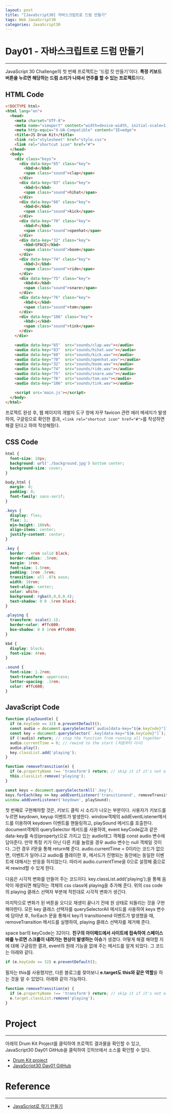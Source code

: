 ```yaml
---
layout: post
title: "[JavaScript30] 자바스크립트로 드럼 만들기"
tags: Web JavaScript30
categories: JavaScript30
---
```


# Day01 - 자바스크립트로 드럼 만들기
* * *
JavaScript 30 Challenge의 첫 번째 프로젝트는 '드럼 킷 만들기'이다. **특정 키보드 버튼을 누르면 해당하는 드럼 소리가 나와서 연주를 할 수 있는 프로젝트**이다.

## HTML Code
```html
<!DOCTYPE html>
<html lang="en">
  <head>
    <meta charset="UTF-8">
    <meta name="viewport" content="width=device-width, initial-scale=1.0">
    <meta http-equiv="X-UA-Compatible" content="IE=edge">
    <title>JS Drum Kit</title>
    <link rel="stylesheet" href="style.css">
    <link rel="shortcut icon" href="#">
  </head>
  <body>
    <div class="keys">
      <div data-key="65" class="key">
        <kbd>A</kbd>
        <span class="sound">clap</span>
      </div>
      <div data-key="83" class="key">
        <kbd>S</kbd>
        <span class="sound">hihat</span>
      </div>
      <div data-key="68" class="key">
        <kbd>D</kbd>
        <span class="sound">kick</span>
      </div>
      <div data-key="70" class="key">
        <kbd>F</kbd>
        <span class="sound">openhat</span>
      </div>
      <div data-key="32" class="key">
        <kbd>SPACE</kbd>
        <span class="sound">boom</span>
      </div>
      <div data-key="74" class="key">
        <kbd>J</kbd>
        <span class="sound">ride</span>
      </div>
      <div data-key="75" class="key">
        <kbd>K</kbd>
        <span class="sound">snare</span>
      </div>
      <div data-key="76" class="key">
        <kbd>L</kbd>
        <span class="sound">tom</span>
      </div>
      <div data-key="186" class="key">
        <kbd>;</kbd>
        <span class="sound">tink</span>
      </div>
    </div>

    <audio data-key="65"  src="sounds/clap.wav"></audio> 
    <audio data-key="83"  src="sounds/hihat.wav"></audio> 
    <audio data-key="68"  src="sounds/kick.wav"></audio> 
    <audio data-key="70"  src="sounds/openhat.wav"></audio> 
    <audio data-key="32"  src="sounds/boom.wav"></audio> 
    <audio data-key="74"  src="sounds/ride.wav"></audio> 
    <audio data-key="75"  src="sounds/snare.wav"></audio> 
    <audio data-key="76"  src="sounds/tom.wav"></audio> 
    <audio data-key="186" src="sounds/tink.wav"></audio> 

    <script src='main.js'></script>
  </body>
</html>
```
프로젝트 완성 후, 웹 페이지의 개발자 도구 창에 자꾸 favicon 관련 에러 메세지가 발생하여, 구글링으로 확인한 결과, ```<link rel="shortcut icon" href="#">```를 작성하면 해결 된다고 하여 작성해줬다.

## CSS Code
```css
html {
  font-size: 10px;
  background: url('./background.jpg') bottom center;
  background-size: cover;
}

body,html {
  margin: 0;
  padding: 0;
  font-family: sans-serif;
}

.keys {
  display: flex;
  flex: 1;
  min-height: 100vh;
  align-items: center;
  justify-content: center;
}

.key {
  border: .4rem solid black;
  border-radius: .5rem;
  margin: 1rem;
  font-size: 1.5rem;
  padding: 1rem .5rem;
  transition: all .07s ease;
  width: 10rem;
  text-align: center;
  color: white;
  background: rgba(0,0,0,0.4);
  text-shadow: 0 0 .5rem black;
}

.playing {
  transform: scale(1.1);
  border-color: #ffc600;
  box-shadow: 0 0 1rem #ffc600;
}

kbd {
  display: block;
  font-size: 4rem;
}

.sound {
  font-size: 1.2rem;
  text-transform: uppercase;
  letter-spacing: .1rem;
  color: #ffc600;
}
```

## JavaScript Code
```javascript
function playSound(e) {
  if (e.keyCode == 32) e.preventDefault(); 
  const audio = document.querySelector(`audio[data-key="${e.keyCode}"]`);
  const key = document.querySelector(`.key[data-key="${e.keyCode}"]`);
  if (!audio) return; // stop the function from running all together
  audio.currentTime = 0; // rewind to the start (처음부터 다시)
  audio.play();
  key.classList.add('playing');
}

function removeTransition(e) {
  if (e.propertyName !== 'transform') return; // skip it if it's not a transform
  this.classList.remove('playing');
}

const keys = document.querySelectorAll('.key');
keys.forEach(key => key.addEventListener('transitionend', removeTransition));
window.addEventListener('keydown', playSound);
```

  첫 번째로 구현해야할 것은, 키보드 클릭 시 소리가 나오는 부분이다. 사용자가 키보드를 누르면 keydown, keyup 이벤트가 발생한다. window객체의 addEventListener메서드를 이용하여 keydown 이벤트를 핸들링하고, playSound 메서드를 호출한다.
document객체의 querySelector 메서드를 사용하여, event keyCode값과 같은 data-key를 속성(property)으로 가지고 있는 audio태그 객체를 const audio 변수에 담아준다. 만약 특정 키가 아닌 다른 키를 눌렀을 경우 audio 변수는 null 객체일 것이다. 그런 경우 if문을 통해 return해 준다.
audio.currentTime = 0이라는 코드가 없으면, 이벤트가 일어나고 audio를 플레이한 후, 메서드가 진행되는 동안에는 동일한 이벤트에 대해서는 반응을 하지않는다. 따라서 audio.currentTime을 0으로 설정해 줌으로써 rewind할 수 있게 한다.

  다음은 시각적 변화를 만들어 주는 코드이다. key.classList.add('playing');을 통해 음악이 재생되면 해당하는 객체의 css class에 playing을 추가해 준다. 위의 css code의 playing 클래스 선택자 부분에 적힌대로 시각적 변화가 생긴다.

  마지막으로 변화가 된 버튼을 오디오 재생이 끝나기 전에 원 상태로 되돌리는 것을 구현해야한다. 모든 key 클래스 선택자를 querySelectorAll 메서드를 사용하여 keys 변수에 담아낸 후, forEach 문을 통해서 key가 transitionend 이벤트가 발생했을 때, removeTransition 메서드를 실행하여, playing 클래스 선택자를 제거해 준다.

space bar의 keyCode는 32이다. **친구의 아이패드에서 사이트에 접속하여 스페이스 바를 누르면 스크롤이 내려가는 현상이 발생하는 이슈**가 생겼다.
어떻게 해결 해야할 지에 대해 구글링한 결과, event의 원래 기능을 없애 주는 메서드를 알게 되었다. 그 코드는 아래와 같다.
```javascript
if (e.keyCode == 32) e.preventDefault();
```

  필자는 this를 사용했지만, 다른 블로그를 찾아보니 **e.target도 this와 같은 역할**을 하는 것을 알 수 있었다. 아래와 같이 가능하다.
```javascript
function removeTransition(e) {
  if (e.propertyName !== 'transform') return; // skip it if it's not a transform
  e.target.classList.remove('playing');
}
```
# Project
* * *
아래의 Drum Kit Project를 클릭하여 프로젝트 결과물을 확인할 수 있고, JavaScript30 Day01 GitHub을 클릭하여 깃허브에서 소스를 확인할 수 있다.
- <a href="https://heygwangjin.github.io/javascript30/day01/">Drum Kit project</a> 
- <a href="https://github.com/heygwangjin/javascript30/tree/main/day01">JavaScript30 Day01 GitHub</a>

# Reference
* * *
- <a href="https://geonlee.tistory.com/48?category=313121">JavaScript로 악기 만들기</a>
